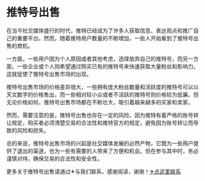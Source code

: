 # 推特号出售

在当今社交媒体盛行的时代，推特已经成为了许多人获取信息、表达观点和推广自己的重要平台。然而，随着推特用户数量的不断增加，一些人开始看到了推特号出售的商机。

一方面，一些用户因为个人原因或者其他考虑，选择放弃自己的推特号，而另一方面，一些企业或个人则希望通过购买已有的推特号来快速获取大量粉丝和影响力。这就促使了推特号出售市场的出现。

推特号出售市场的价格差异很大，一些拥有庞大粉丝数量和活跃度的推特号可以以天文数字的价格售出，而一些相对较小众或者不活跃的推特号则价格较为低廉。但无论价格如何，推特号出售市场都在不断壮大，吸引着越来越多的买家和卖家。

然而，需要注意的是，推特号出售也存在一定的风险，因为推特有着严格的账号转让规定，购买者必须清楚交易的合法性和推特官方的规定，避免因为账号转让而导致的风险和损失。

总的来说，推特号出售市场的兴起是社交媒体发展的必然产物，它既为一些用户提供了退出的渠道，也为一些有需要的人带来了方便和机会。但在参与其中时，务必谨慎对待，确保交易的合法性和安全性。

更多关于推特号出售请通过✈与我们联系，感谢阅读，谢谢！[✈点这里联系](https://a.k02.cc)